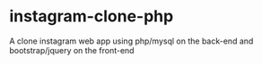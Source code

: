 # instagram-clone-php
A clone instagram web app using php/mysql on the back-end and bootstrap/jquery on the front-end
